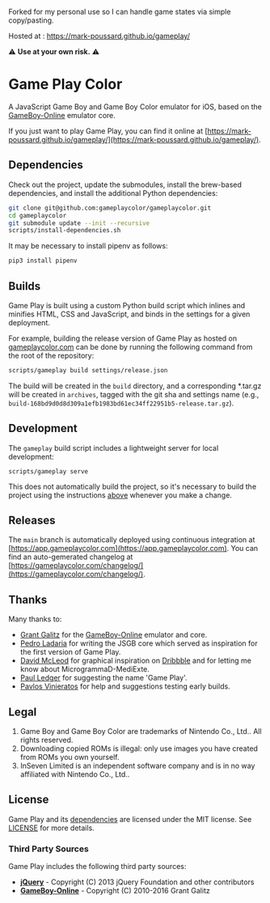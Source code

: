 Forked for my personal use so I can handle game states via simple copy/pasting.

Hosted at : https://mark-poussard.github.io/gameplay/

&#9888; **Use at your own risk.** &#9888;

# Game Play Color

A JavaScript Game Boy and Game Boy Color emulator for iOS, based on the [GameBoy-Online](https://github.com/taisel/GameBoy-Online) emulator core.

If you just want to play Game Play, you can find it online at [https://mark-poussard.github.io/gameplay/](https://mark-poussard.github.io/gameplay/).

## Dependencies

Check out the project, update the submodules, install the brew-based dependencies, and install the additional Python dependencies:

```bash
git clone git@github.com:gameplaycolor/gameplaycolor.git
cd gameplaycolor
git submodule update --init --recursive
scripts/install-dependencies.sh
```

It may be necessary to install pipenv as follows:

```bash
pip3 install pipenv
```

## Builds

Game Play is built using a custom Python build script which inlines and minifies HTML, CSS and JavaScript, and binds in the settings for a given deployment.

For example, building the release version of Game Play as hosted on [gameplaycolor.com](https://gameplaycolor.com) can be done by running the following command from the root of the repository:

```bash
scripts/gameplay build settings/release.json
```

The build will be created in the `build` directory, and a corresponding *.tar.gz will be created in `archives`, tagged with the git sha and settings name (e.g., `build-168bd9d0d8d309a1efb1983bd61ec34ff22951b5-release.tar.gz`).

## Development

The `gameplay` build script includes a lightweight server for local development:

```
scripts/gameplay serve
```

This does not automatically build the project, so it's necessary to build the project using the instructions [above](#building) whenever you make a change.

## Releases

The `main` branch is automatically deployed using continuous integration at [https://app.gameplaycolor.com](https://app.gameplaycolor.com). You can find an auto-gemerated changelog at [https://gameplaycolor.com/changelog/](https://gameplaycolor.com/changelog/).

## Thanks

Many thanks to:

- [Grant Galitz](https://github.com/taisel) for the [GameBoy-Online](https://github.com/taisel/GameBoy-Online) emulator and core.
- [Pedro Ladaria](http://www.codebase.es/) for writing the JSGB core which served as inspiration for the first version of Game Play.
- [David McLeod](http://twitter.com/Mucx) for graphical inspiration on [Dribbble](http://dribbble.com/mucx) and for letting me know about MicrogrammaD-MediExte.
- [Paul Ledger](http://www.flexicoder.com) for suggesting the name 'Game Play'.
- [Pavlos Vinieratos](https://github.com/pvinis) for help and suggestions testing early builds.

## Legal

1. Game Boy and Game Boy Color are trademarks of Nintendo Co., Ltd.. All rights reserved.
2. Downloading copied ROMs is illegal: only use images you have created from ROMs you own yourself.
3. InSeven Limited is an independent software company and is in no way affiliated with Nintendo Co., Ltd..

## License

Game Play and its [dependencies](#third-party-sources) are licensed under the MIT license. See [LICENSE](LICENSE) for more details.

### Third Party Sources

Game Play includes the following third party sources:

- [**jQuery**](https://jquery.com) - Copyright (C) 2013 jQuery Foundation and other contributors
- [**GameBoy-Online**](https://github.com/taisel/GameBoy-Online) - Copyright (C) 2010-2016 Grant Galitz
